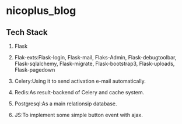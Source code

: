 # nicoplus_blog

## Tech Stack

1. Flask

2. Flak-exts:Flask-login, Flask-mail, Flaks-Admin, Flask-debugtoolbar, Flask-sqlalchemy, Flask-migrate, Flask-bootstrap3, Flask-uploads, Flask-pagedown

3. Celery:Using it to send activation e-mail automatically.

4. Redis:As result-backend of Celery and cache system.

5. Postgresql:As a main relationsip database.

6. JS:To implement some simple button event with ajax.
